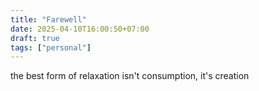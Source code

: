 ```yaml
---
title: "Farewell"
date: 2025-04-10T16:00:50+07:00
draft: true
tags: ["personal"]
---
```


the best form of relaxation isn't consumption, it's creation